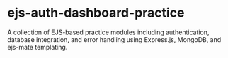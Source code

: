 # ejs-auth-dashboard-practice
A collection of EJS-based practice modules including authentication, database integration, and error handling using Express.js, MongoDB, and ejs-mate templating.
